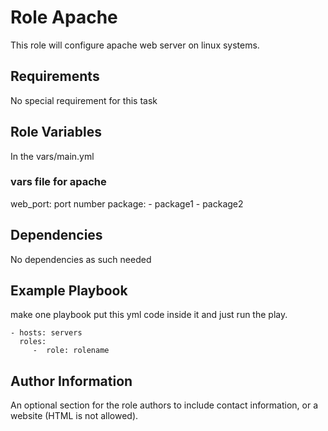 Role Apache
=========

This role will configure apache web server on linux systems.

Requirements
------------

No special requirement for this task

Role Variables
--------------
In the vars/main.yml

### vars file for apache

web_port: port number
package: 
     - package1
     - package2

Dependencies
------------
No dependencies as such needed

Example Playbook
----------------
make one playbook put this yml code inside it and just run the play.

    - hosts: servers
      roles:
         -  role: rolename 


Author Information
------------------

An optional section for the role authors to include contact information, or a website (HTML is not allowed).
